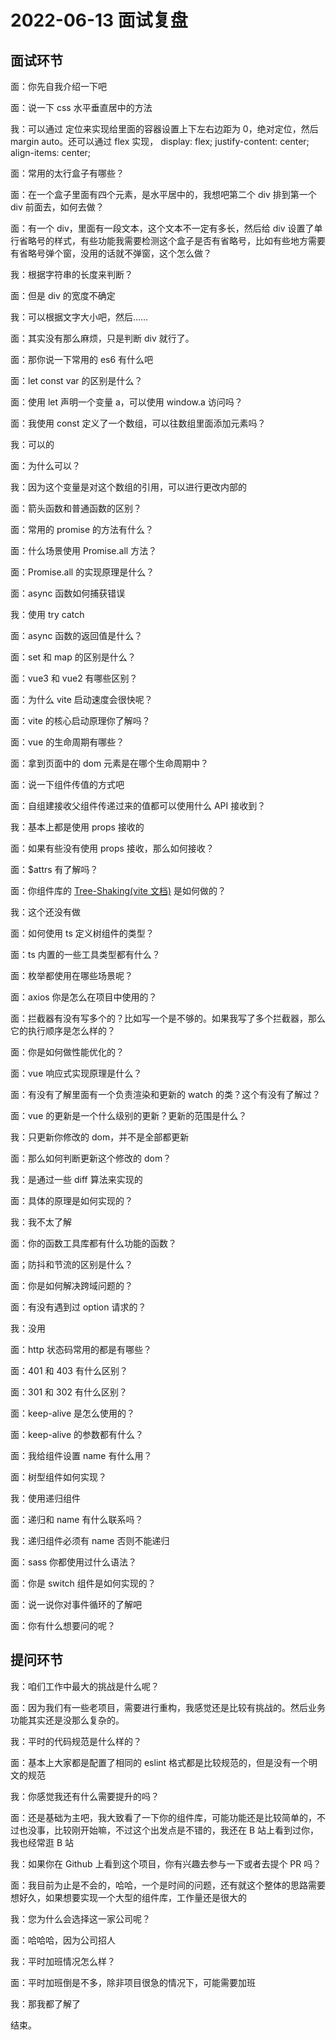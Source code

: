 # 2022-06-13 面试复盘

## 面试环节

面：你先自我介绍一下吧

面：说一下 css 水平垂直居中的方法

我：可以通过 定位来实现给里面的容器设置上下左右边距为 0，绝对定位，然后 margin auto。还可以通过 flex 实现， display: flex; justify-content: center; align-items: center;

面：常用的太行盒子有哪些？

面：在一个盒子里面有四个元素，是水平居中的，我想吧第二个 div 排到第一个 div 前面去，如何去做？

面：有一个 div，里面有一段文本，这个文本不一定有多长，然后给 div 设置了单行省略号的样式，有些功能我需要检测这个盒子是否有省略号，比如有些地方需要有省略号弹个窗，没用的话就不弹窗，这个怎么做？

我：根据字符串的长度来判断？

面：但是 div 的宽度不确定

我：可以根据文字大小吧，然后……

面：其实没有那么麻烦，只是判断 div 就行了。

面：那你说一下常用的 es6 有什么吧

面：let const var 的区别是什么？

面：使用 let 声明一个变量 a，可以使用 window.a 访问吗？

面：我使用 const 定义了一个数组，可以往数组里面添加元素吗？

我：可以的

面：为什么可以？

我：因为这个变量是对这个数组的引用，可以进行更改内部的

面：箭头函数和普通函数的区别？

面：常用的 promise 的方法有什么？

面：什么场景使用 Promise.all 方法？

面：Promise.all 的实现原理是什么？

面：async 函数如何捕获错误

我：使用 try catch

面：async 函数的返回值是什么？

面：set 和 map 的区别是什么？

面：vue3 和 vue2 有哪些区别？

面：为什么 vite 启动速度会很快呢？

面：vite 的核心启动原理你了解吗？

面：vue 的生命周期有哪些？

面：拿到页面中的 dom 元素是在哪个生命周期中？

面：说一下组件传值的方式吧

面：自组建接收父组件传递过来的值都可以使用什么 API 接收到？

我：基本上都是使用 props 接收的

面：如果有些没有使用 props 接收，那么如何接收？

面：$attrs 有了解吗？

面：你组件库的 [Tree-Shaking(vite 文档)](https://vitejs.dev/guide/ssr.html#source-structure) 是如何做的？

我：这个还没有做

面：如何使用 ts 定义树组件的类型？

面：ts 内置的一些工具类型都有什么？

面：枚举都使用在哪些场景呢？

面：axios 你是怎么在项目中使用的？

面：拦截器有没有写多个的？比如写一个是不够的。如果我写了多个拦截器，那么它的执行顺序是怎么样的？

面：你是如何做性能优化的？

面：vue 响应式实现原理是什么？

面：有没有了解里面有一个负责渲染和更新的 watch 的类？这个有没有了解过？

面：vue 的更新是一个什么级别的更新？更新的范围是什么？

我：只更新你修改的 dom，并不是全部都更新

面：那么如何判断更新这个修改的 dom？

我：是通过一些 diff 算法来实现的

面：具体的原理是如何实现的？

我：我不太了解

面：你的函数工具库都有什么功能的函数？

面；防抖和节流的区别是什么？

面：你是如何解决跨域问题的？

面：有没有遇到过 option 请求的？

我：没用

面：http 状态码常用的都是有哪些？

面：401 和 403 有什么区别？

面：301 和 302 有什么区别？

面：keep-alive 是怎么使用的？

面：keep-alive 的参数都有什么？

面：我给组件设置 name 有什么用？

面：树型组件如何实现？

我：使用递归组件

面：递归和 name 有什么联系吗？

我：递归组件必须有 name 否则不能递归

面：sass 你都使用过什么语法？

面：你是 switch 组件是如何实现的？

面：说一说你对事件循环的了解吧

面：你有什么想要问的呢？

## 提问环节

我：咱们工作中最大的挑战是什么呢？

面：因为我们有一些老项目，需要进行重构，我感觉还是比较有挑战的。然后业务功能其实还是没那么复杂的。

我：平时的代码规范是什么样的？

面：基本上大家都是配置了相同的 eslint 格式都是比较规范的，但是没有一个明文的规范

我：你感觉我还有什么需要提升的吗？

面：还是基础为主吧，我大致看了一下你的组件库，可能功能还是比较简单的，不过也没事，比较刚开始嘛，不过这个出发点是不错的，我还在 B 站上看到过你，我也经常逛 B 站

我：如果你在 Github 上看到这个项目，你有兴趣去参与一下或者去提个 PR 吗？

面：我目前为止是不会的，哈哈，一个是时间的问题，还有就这个整体的思路需要想好久，如果想要实现一个大型的组件库，工作量还是很大的

我：您为什么会选择这一家公司呢？

面：哈哈哈，因为公司招人

我：平时加班情况怎么样？

面：平时加班倒是不多，除非项目很急的情况下，可能需要加班

我：那我都了解了

结束。
